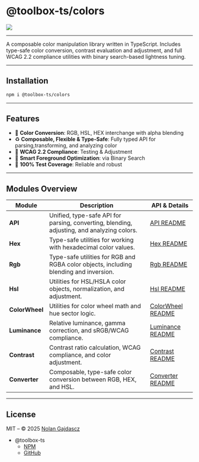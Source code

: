 # @toolbox-ts/colors

![](https://img.shields.io/badge/coverage-100%25-brightgreen)

---

A composable color manipulation library written in TypeScript. Includes
type-safe color conversion, contrast evaluation and adjustment, and full WCAG
2.2 compliance utilities with binary search-based lightness tuning.

---

## Installation

```bash
npm i @toolbox-ts/colors
```

---

## Features

- 🎨 **Color Conversion**: RGB, HSL, HEX interchange with alpha blending
- ♻️ **Composable, Flexible & Type-Safe**: Fully typed API for
  parsing,transforming, and analyzing color
- 🚥 **WCAG 2.2 Compliance**: Testing & Adjustment
- 🧠 **Smart Foreground Optimization**: via Binary Search
- 🧪 **100% Test Coverage**: Reliable and robust

---

## Modules Overview

| Module         | Description                                                                                | API & Details                                           |
| -------------- | ------------------------------------------------------------------------------------------ | ------------------------------------------------------- |
| **API**        | Unified, type-safe API for parsing, converting, blending, adjusting, and analyzing colors. | [API README](./src/README.api.md)                       |
| **Hex**        | Type-safe utilities for working with hexadecimal color values.                             | [Hex README](./src/modules/hex/README.md)               |
| **Rgb**        | Type-safe utilities for RGB and RGBA color objects, including blending and inversion.      | [Rgb README](./src/modules/rgb/README.md)               |
| **Hsl**        | Utilities for HSL/HSLA color objects, normalization, and adjustment.                       | [Hsl README](./src/modules/hsl/README.md)               |
| **ColorWheel** | Utilities for color wheel math and hue sector logic.                                       | [ColorWheel README](./src/modules/colorWheel/README.md) |
| **Luminance**  | Relative luminance, gamma correction, and sRGB/WCAG compliance.                            | [Luminance README](./src/modules/luminance/README.md)   |
| **Contrast**   | Contrast ratio calculation, WCAG compliance, and color adjustment.                         | [Contrast README](./src/modules/contrast/README.md)     |
| **Converter**  | Composable, type-safe color conversion between RGB, HEX, and HSL.                          | [Converter README](./src/modules/converter/README.md)   |

---

## License

MIT – © 2025 [Nolan Gajdascz](https://github.com/gajdascz)

- @toolbox-ts
  - [NPM](https://www.npmjs.com/org/toolbox-ts)
  - [GitHub](https://github.com/toolbox-ts/toolbox-ts)
